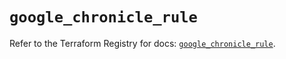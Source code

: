 # `google_chronicle_rule`

Refer to the Terraform Registry for docs: [`google_chronicle_rule`](https://registry.terraform.io/providers/hashicorp/google-beta/6.34.1/docs/resources/google_chronicle_rule).
